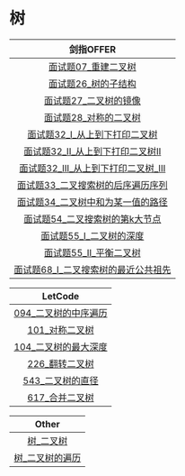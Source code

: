 # 树



剑指OFFER|
:---:|
[面试题07_重建二叉树](JianZhiOffer/面试题07_重建二叉树.py)|
[面试题26_树的子结构](JianZhiOffer/面试题26_树的子结构.py)|
[面试题27_二叉树的镜像](JianZhiOffer/面试题27_二叉树的镜像.py)|
[面试题28_对称的二叉树](JianZhiOffer/面试题28_对称的二叉树.py)|
[面试题32_I_从上到下打印二叉树](JianZhiOffer/面试题32_I_从上到下打印二叉树.py)|
[面试题32_II_从上到下打印二叉树II](JianZhiOffer/面试题32_II_从上到下打印二叉树II.py)|
[面试题32_III_从上到下打印二叉树_III](JianZhiOffer/面试题32_III_从上到下打印二叉树_III.py)|
[面试题33_二叉搜索树的后序遍历序列](JianZhiOffer/面试题33_二叉搜索树的后序遍历序列.py)|
[面试题34_二叉树中和为某一值的路径](JianZhiOffer/面试题34_二叉树中和为某一值的路径.py)|
[面试题54_二叉搜索树的第k大节点](JianZhiOffer/面试题54_二叉搜索树的第k大节点.py)|
[面试题55_I_二叉树的深度](JianZhiOffer/面试题55_I_二叉树的深度.py)|
[面试题55_II_平衡二叉树](JianZhiOffer/面试题55_II_平衡二叉树.py)|
[面试题68_I_二叉搜索树的最近公共祖先](JianZhiOffer/面试题68_I_二叉搜索树的最近公共祖先.py)|


LetCode|
:----:| 
[094_二叉树的中序遍历](LeetCode/094_二叉树的中序遍历.py)|
[101_对称二叉树](LeetCode/101_对称二叉树.py)|
[104_二叉树的最大深度](LeetCode/104_二叉树的最大深度.py)|
[226_翻转二叉树](LeetCode/226_翻转二叉树.py)|
[543_二叉树的直径](LeetCode/543_二叉树的直径.py)|
[617_合并二叉树](LeetCode/617_合并二叉树.py)|

Other|
:---:|
[树_二叉树](Other/树_二叉树.py)|
[树_二叉树的遍历](Other/树_二叉树的遍历.py)|